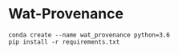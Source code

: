# Wat-Provenance

```
conda create --name wat_provenance python=3.6
pip install -r requirements.txt
```
